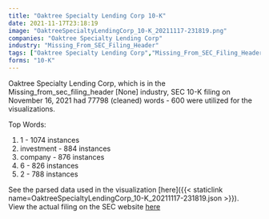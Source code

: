 ```yaml
---
title: "Oaktree Specialty Lending Corp 10-K"
date: 2021-11-17T23:18:19
image: "OaktreeSpecialtyLendingCorp_10-K_20211117-231819.png"
companies: "Oaktree Specialty Lending Corp"
industry: "Missing_From_SEC_Filing_Header"
tags: ["Oaktree Specialty Lending Corp","Missing_From_SEC_Filing_Header","11-16-2021","10-K"]
forms: "10-K"
---
```

Oaktree Specialty Lending Corp, which is in the Missing_from_sec_filing_header [None] industry, SEC 10-K filing on November 16, 2021 had 77798 (cleaned) words - 600 were utilized for the visualizations.

Top Words:
1. 1 - 1074 instances
2. investment - 884 instances
3. company - 876 instances
4. 6 - 826 instances
5. 2 - 788 instances


See the parsed data used in the visualization [here]({{< staticlink name=OaktreeSpecialtyLendingCorp_10-K_20211117-231819.json >}}).  
View the actual filing on the SEC website [here](https://www.sec.gov/Archives/edgar/data/1414932/0001414932-21-000020.txt)